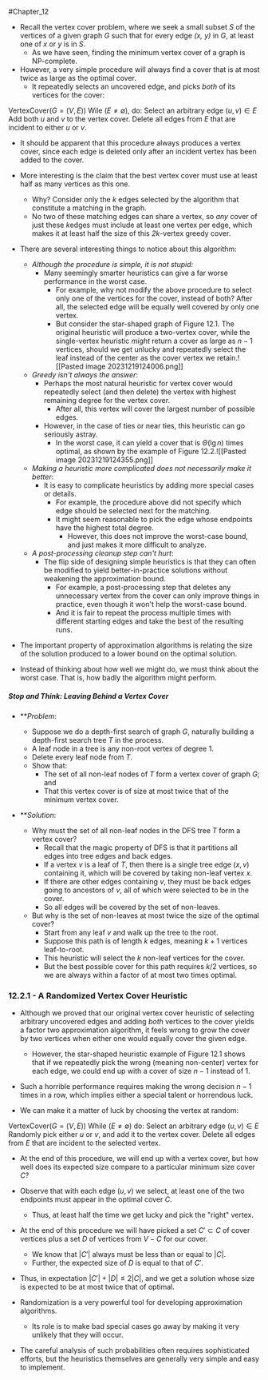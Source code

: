 #Chapter_12 
- Recall the vertex cover problem, where we seek a small subset *S* of the vertices of a given graph *G* such that for every edge *(x, y)* in *G*, at least one of *x* or *y* is in *S*.
	- As we have seen, finding the minimum vertex cover of a graph is NP-complete.
- However, a very simple procedure will always find a cover that is at most twice as large as the optimal cover.
	- It repeatedly selects an uncovered edge, and picks *both* of its vertices for the cover:

VertexCover($G=(V,E)$)
	Wile ($E\neq \emptyset$), do:
		Select an arbitrary edge $(u, v)\in E$
		Add both *u* and *v* to the vertex cover.
		Delete all edges from *E* that are incident to either *u* or *v*.

- It should be apparent that this procedure always produces a vertex cover, since each edge is deleted only after an incident vertex has been added to the cover.
- More interesting is the claim that the best vertex cover must use at least half as many vertices as this one.
	- Why? Consider only the *k* edges selected by the algorithm that constitute a matching in the graph.
	- No two of these matching edges can share a vertex, so *any* cover of just these *k*edges must include at least one vertex per edge, which makes it at least half the size of this *2k*-vertex greedy cover.

- There are several interesting things to notice about this algorithm:
	- *Although the procedure is simple, it is not stupid:*
		- Many seemingly smarter heuristics can give a far worse performance in the worst case.
			- For example, why not modify the above procedure to select only one of the vertices for the cover, instead of both? After all, the selected edge will be equally well covered by only one vertex.
			- But consider the star-shaped graph of Figure 12.1. The original heuristic will produce a two-vertex cover, while the single-vertex heuristic *might* return a cover as large as $n-1$ vertices, should we get unlucky and repeatedly select the leaf instead of the center as the cover vertex we retain.![[Pasted image 20231219124006.png]]
	- *Greedy isn't always the answer*:
		- Perhaps the most natural heuristic for vertex cover would repeatedly select (and then delete) the vertex with highest remaining degree for the vertex cover.
			- After all, this vertex will cover the largest number of possible edges.
		- However, in the case of ties or near ties, this heuristic can go seriously astray.
			- In the worst case, it can yield a cover that is $\Theta (\lg n)$ times optimal, as shown by the example of Figure 12.2.![[Pasted image 20231219124355.png]]
	- *Making a heuristic more complicated does not necessarily make it better*:
		- It is easy to complicate heuristics by adding more special cases or details.
			- For example, the procedure above did not specify which edge should be selected next for the matching.
			- It might seem reasonable to pick the edge whose endpoints have the highest total degree.
				- However, this does not improve the worst-case bound, and just makes it more difficult to analyze.
	- *A post-processing cleanup step can't hurt*:
		- The flip side of designing simple heuristics is that they can often be modified to yield better-in-practice solutions without weakening the approximation bound.
			- For example, a post-processing step that deletes any unnecessary vertex from the cover can only improve things in practice, even though it won't help the worst-case bound.
			- And it is fair to repeat the process multiple times with different starting edges and take the best of the resulting runs.

- The important property of approximation algorithms is relating the size of the solution produced to a lower bound on the optimal solution.
- Instead of thinking about how well we might do, we must think about the worst case. That is, how badly the algorithm might perform.

##### Stop and Think: Leaving Behind a Vertex Cover
- ***Problem*:
	- Suppose we do a depth-first search of graph *G*, naturally building a depth-first search tree *T* in the process.
	- A leaf node in a tree is any non-root vertex of degree 1.
	- Delete every leaf node from *T*.
	- Show that:
		- The set of all non-leaf nodes of *T* form a vertex cover of graph *G*; and
		- That this vertex cover is of size at most twice that of the minimum vertex cover.

- ***Solution*:
	- Why must the set of all non-leaf nodes in the DFS tree *T* form a vertex cover?
		- Recall that the magic property of DFS is that it partitions all edges into tree edges and back edges.
		- If a vertex *v* is a leaf of *T*, then there is a single tree edge $(x,v)$ containing it, which will be covered by taking non-leaf vertex *x*.
		- If there are other edges containing *v*, they must be back edges going to ancestors of *v*, all of which were selected to be in the cover.
		- So all edges will be covered by the set of non-leaves.
	- But why is the set of non-leaves at most twice the size of the optimal cover?
		- Start from any leaf *v* and walk up the tree to the root.
		- Suppose this path is of length *k* edges, meaning $k+1$ vertices leaf-to-root.
		- This heuristic will select the *k* non-leaf vertices for the cover.
		- But the best possible cover for this path requires $k/2$ vertices, so we are always within a factor of at most two times optimal.

### 12.2.1 - A Randomized Vertex Cover Heuristic
- Although we proved that our original vertex cover heuristic of selecting arbitrary uncovered edges and adding *both* vertices to the cover yields a factor two approximation algorithm, it feels wrong to grow the cover by two vertices when either one would equally cover the given edge.
	- However, the star-shaped heuristic example of Figure 12.1 shows that if we repeatedly pick the wrong (meaning non-center) vertex for each edge, we could end up with a cover of size $n-1$ instead of 1.

- Such a horrible performance requires making the wrong decision $n-1$ times in a row, which implies either a special talent or horrendous luck.
- We can make it a matter of luck by choosing the vertex at random:

VertexCover($G=(V,E)$)
	While ($E\neq\emptyset$) do:
		Select an arbitrary edge $(u,v)\in E$
		Randomly pick either *u* or *v*, and add it to the vertex cover.
		Delete all edges from *E* that are incident to the selected vertex.

- At the end of this procedure, we will end up with a vertex cover, but how well does its expected size compare to a particular minimum size cover *C*?
- Observe that with each edge $(u,v)$ we select, at least one of the two endpoints must appear in the optimal cover *C*.
	- Thus, at least half the time we get lucky and pick the "right" vertex.
- At the end of this procedure we will have picked a set $C'\subset C$ of cover vertices plus a set *D* of vertices from $V-C$ for our cover.
	- We know that $|C'|$ always must be less than or equal to $|C|$.
	- Further, the expected size of *D* is equal to that of $C'$.
- Thus, in expectation $|C'|+|D|\leq 2|C|$, and we get a solution whose size is expected to be at most twice that of optimal.

- Randomization is a very powerful tool for developing approximation algorithms.
	- Its role is to make bad special cases go away by making it very unlikely that they will occur.
- The careful analysis of such probabilities often requires sophisticated efforts, but the heuristics themselves are generally very simple and easy to implement.
